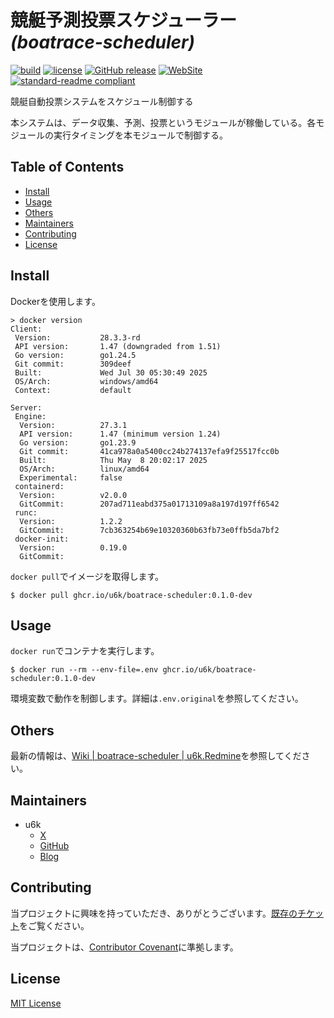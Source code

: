 # 競艇予測投票スケジューラー _(boatrace-scheduler)_

[![build](https://github.com/u6k/boatrace-scheduler/actions/workflows/build.yml/badge.svg)](https://github.com/u6k/boatrace-scheduler/actions/workflows/build.yml) [![license](https://img.shields.io/github/license/u6k/boatrace-scheduler.svg)](https://github.com/u6k/boatrace-scheduler/blob/master/LICENSE) [![GitHub release](https://img.shields.io/github/release/u6k/boatrace-scheduler.svg)](https://github.com/u6k/boatrace-scheduler/releases) [![WebSite](https://img.shields.io/website-up-down-green-red/https/shields.io.svg?label=u6k.Redmine)](https://redmine.u6k.me/projects/boatrace-scheduler) [![standard-readme compliant](https://img.shields.io/badge/readme%20style-standard-brightgreen.svg?style=flat-square)](https://github.com/RichardLitt/standard-readme)

競艇自動投票システムをスケジュール制御する

本システムは、データ収集、予測、投票というモジュールが稼働している。各モジュールの実行タイミングを本モジュールで制御する。

## Table of Contents

- [Install](#install)
- [Usage](#usage)
- [Others](#others)
- [Maintainers](#maintainers)
- [Contributing](#contributing)
- [License](#license)

## Install

Dockerを使用します。

```
> docker version
Client:
 Version:           28.3.3-rd
 API version:       1.47 (downgraded from 1.51)
 Go version:        go1.24.5
 Git commit:        309deef
 Built:             Wed Jul 30 05:30:49 2025
 OS/Arch:           windows/amd64
 Context:           default

Server:
 Engine:
  Version:          27.3.1
  API version:      1.47 (minimum version 1.24)
  Go version:       go1.23.9
  Git commit:       41ca978a0a5400cc24b274137efa9f25517fcc0b
  Built:            Thu May  8 20:02:17 2025
  OS/Arch:          linux/amd64
  Experimental:     false
 containerd:
  Version:          v2.0.0
  GitCommit:        207ad711eabd375a01713109a8a197d197ff6542
 runc:
  Version:          1.2.2
  GitCommit:        7cb363254b69e10320360b63fb73e0ffb5da7bf2
 docker-init:
  Version:          0.19.0
  GitCommit:
```

`docker pull`でイメージを取得します。

```
$ docker pull ghcr.io/u6k/boatrace-scheduler:0.1.0-dev
```

## Usage

`docker run`でコンテナを実行します。

```
$ docker run --rm --env-file=.env ghcr.io/u6k/boatrace-scheduler:0.1.0-dev
```

環境変数で動作を制御します。詳細は`.env.original`を参照してください。

## Others

最新の情報は、[Wiki | boatrace-scheduler | u6k.Redmine](https://redmine.u6k.me/projects/boatrace-scheduler/wiki)を参照してください。

## Maintainers

- u6k
    - [X](https://x.com/u6k_yu1)
    - [GitHub](https://github.com/u6k)
    - [Blog](https://blog.u6k.me/)

## Contributing

当プロジェクトに興味を持っていただき、ありがとうございます。[既存のチケット](https://redmine.u6k.me/projects/boatrace-scheduler/issues)をご覧ください。

当プロジェクトは、[Contributor Covenant](https://www.contributor-covenant.org/version/3/0/code_of_conduct/)に準拠します。

## License

[MIT License](https://github.com/u6k/boatrace-scheduler/blob/main/LICENSE)
